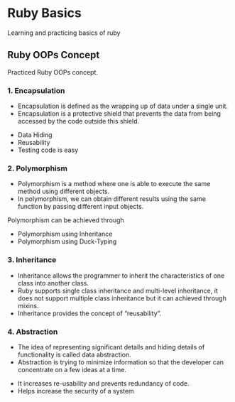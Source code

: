 # Ruby Basics

Learning and practicing basics of ruby

## Ruby OOPs Concept

Practiced Ruby OOPs concept.

### 1. Encapsulation

- Encapsulation is defined as the wrapping up of data under a single unit.
- Encapsulation is a protective shield that prevents the data from being accessed by the code outside this shield.

* Data Hiding
* Reusability
* Testing code is easy

### 2. Polymorphism

- Polymorphism is a method where one is able to execute the same method using different objects.
- In polymorphism, we can obtain different results using the same function by passing different input objects.

Polymorphism can be achieved through
* Polymorphism using Inheritance
* Polymorphism using Duck-Typing

### 3. Inheritance

- Inheritance allows the programmer to inherit the characteristics of one class into another class.
- Ruby supports single class inheritance and multi-level inheritance, it does not support multiple class inheritance but it can achieved through mixins.
- Inheritance provides the concept of “reusability”.

### 4. Abstraction

- The idea of representing significant details and hiding details of functionality is called data abstraction.
- Abstraction is trying to minimize information so that the developer can concentrate on a few ideas at a time.

* It increases re-usability and prevents redundancy of code.
* Helps increase the security of a system